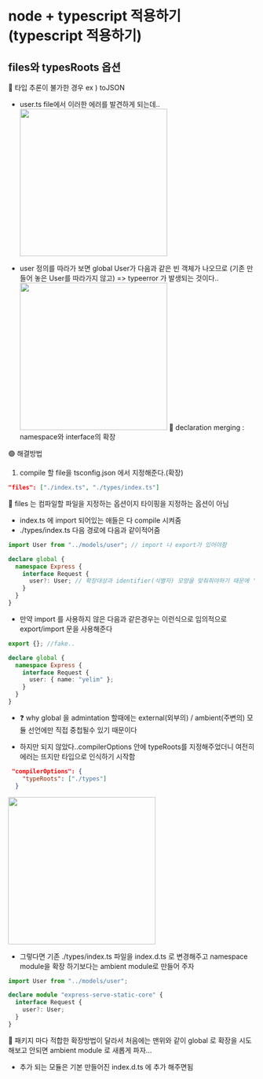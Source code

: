 # node + typescript 적용하기 (typescript 적용하기)

## files와 typesRoots 옵션

📍 타입 추론이 불가한 경우 ex ) toJSON

- user.ts file에서 이러한 에러를 발견하게 되는데..
  <img src='./img/b_toJSONerror.png' width='300px'/>

- user 정의를 따라가 보면 global User가 다음과 같은 빈 객체가 나오므로 (기존 만들어 놓은 User를 따라가지 않고) => typeerror 가 발생되는 것이다..
  <img src='./img/b_userType.png' width='300px'/>
  💨 declaration merging : namespace와 interface의 확장

🟢 해결방법

1. compile 할 file을 tsconfig.json 에서 지정해준다.(확장)

```json
"files": ["./index.ts", "./types/index.ts"]
```

🚩 files 는 컴파일할 파일을 지정하는 옵션이지 타이핑을 지정하는 옵션이 아님

- index.ts 에 import 되어있는 애들은 다 compile 시켜줌
- ./types/index.ts 다음 경로에 다음과 같이적어줌

```ts
import User from "../models/user"; // import 나 export가 있어야함

declare global {
  namespace Express {
    interface Request {
      user?: User; // 확장대상과 identifier(식별자) 모양을 맞춰줘야하기 때문에 'user: User | undefined;' 이 아닌 'user?:' 이런식으로 들어가야함
    }
  }
}
```

- 만약 import 를 사용하지 않은 다음과 같은경우는 이런식으로 임의적으로 export/import 문을 사용해준다

```ts
export {}; //fake..

declare global {
  namespace Express {
    interface Request {
      user: { name: "yelim" };
    }
  }
}
```

- ❓ why
  global 을 admintation 할때에는 external(외부의) / ambient(주변의) 모듈 선언에만 직접 중첩될수 있기 때문이다

- 하지만 되지 않았다..compilerOptions 안에 typeRoots를 지정해주었더니 여전히 에러는 뜨지만 타입으로 인식하기 시작함

```json
 "compilerOptions": {
    "typeRoots": ["./types"]
  }
```

  <img src='./img/b_typeRoots.png' width='300px'/>

- 그렇다면 기존 ./types/index.ts 파일을 index.d.ts 로 변경해주고 namespace module을 확장 하기보다는 ambient module로 만들어 주자

```ts
import User from "../models/user";

declare module "express-serve-static-core" {
  interface Request {
    user?: User;
  }
}
```

🚩 패키지 마다 적합한 확장방법이 달라서 처음에는 맨위와 같이 global 로 확장을 시도해보고 안되면 ambient module 로 새롭게 파자...

- 추가 되는 모듈은 기본 만들어진 index.d.ts 에 추가 해주면됨
